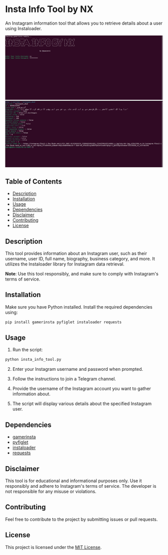 # Insta Info Tool by NX

An Instagram information tool that allows you to retrieve details about a user using Instaloader.

![terminal1](image1.png)
![terminal2](image2.png)

## Table of Contents
- [Description](#description)
- [Installation](#installation)
- [Usage](#usage)
- [Dependencies](#dependencies)
- [Disclaimer](#disclaimer)
- [Contributing](#contributing)
- [License](#license)

## Description

This tool provides information about an Instagram user, such as their username, user ID, full name, biography, business category, and more. It utilizes the Instaloader library for Instagram data retrieval.

**Note**: Use this tool responsibly, and make sure to comply with Instagram's terms of service.

## Installation

Make sure you have Python installed. Install the required dependencies using:

```bash
pip install gamerinsta pyfiglet instaloader requests
```

## Usage

1. Run the script:

```bash
python insta_info_tool.py
```

2. Enter your Instagram username and password when prompted.

3. Follow the instructions to join a Telegram channel.

4. Provide the username of the Instagram account you want to gather information about.

5. The script will display various details about the specified Instagram user.

## Dependencies

- [gamerinsta](https://pypi.org/project/gamerinsta/)
- [pyfiglet](https://pypi.org/project/pyfiglet/)
- [instaloader](https://pypi.org/project/instaloader/)
- [requests](https://pypi.org/project/requests/)

## Disclaimer

This tool is for educational and informational purposes only. Use it responsibly and adhere to Instagram's terms of service. The developer is not responsible for any misuse or violations.

## Contributing

Feel free to contribute to the project by submitting issues or pull requests.

## License

This project is licensed under the [MIT License](LICENSE).
